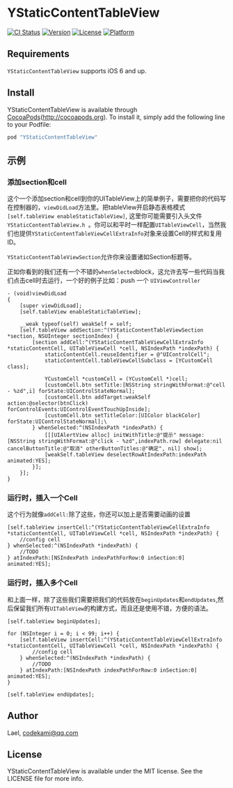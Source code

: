# YStaticContentTableView

[![CI Status](http://img.shields.io/travis/LiZunYuan/YStaticContentTableView.svg?style=flat)](https://travis-ci.org/LiZunYuan/YStaticContentTableView)
[![Version](https://img.shields.io/cocoapods/v/YStaticContentTableView.svg?style=flat)](http://cocoapods.org/pods/YStaticContentTableView)
[![License](https://img.shields.io/cocoapods/l/YStaticContentTableView.svg?style=flat)](http://cocoapods.org/pods/YStaticContentTableView)
[![Platform](https://img.shields.io/cocoapods/p/YStaticContentTableView.svg?style=flat)](http://cocoapods.org/pods/YStaticContentTableView)



## Requirements
`YStaticContentTableView` supports iOS 6 and up.


## Install

YStaticContentTableView is available through [CocoaPods]()(http://cocoapods.org). To install
it, simply add the following line to your Podfile:

```ruby
pod "YStaticContentTableView"
```


## 示例
### 添加section和cell
这个一个添加section和cell到你的UITableView上的简单例子，需要把你的代码写在控制器的，`viewDidLoad`方法里。把tableView开启静态表格模式`[self.tableView enableStaticTableView]`,
这里你可能需要引入头文件`YStaticContentTableView.h `。你可以和平时一样配置`UITableViewCell`，当然我们也提供`YStaticContentTableViewCellExtraInfo`对象来设置Cell的样式和复用ID。

`YStaticContentTableViewSection`允许你来设置诸如Section标题等。

正如你看到的我们还有一个不错的`whenSelected`block，这允许去写一些代码当我们点击cell时去运行，一个好的例子比如：push 一个 `UIViewController`

```
- (void)viewDidLoad
{
    [super viewDidLoad];
    [self.tableView enableStaticTableView];
    
    __weak typeof(self) weakSelf = self;
    [self.tableView addSection:^(YStaticContentTableViewSection *section, NSUInteger sectionIndex) {
        [section addCell:^(YStaticContentTableViewCellExtraInfo *staticContentCell, UITableViewCell *cell, NSIndexPath *indexPath) {
            staticContentCell.reuseIdentifier = @"UIControlCell";
            staticContentCell.tableViewCellSubclass = [YCustomCell class];
            
            YCustomCell *customCell = (YCustomCell *)cell;
            [customCell.btn setTitle:[NSString stringWithFormat:@"cell - %zd",i] forState:UIControlStateNormal];
            [customCell.btn addTarget:weakSelf action:@selector(btnClick) forControlEvents:UIControlEventTouchUpInside];
            [customCell.btn setTitleColor:[UIColor blackColor] forState:UIControlStateNormal];\
        } whenSelected:^(NSIndexPath *indexPath) {
            [[[UIAlertView alloc] initWithTitle:@"提示" message:[NSString stringWithFormat:@"click - %zd",indexPath.row] delegate:nil cancelButtonTitle:@"取消" otherButtonTitles:@"确定", nil] show];
            [weakSelf.tableView deselectRowAtIndexPath:indexPath animated:YES];
        }];
    }];
}
```

### 运行时，插入一个Cell
这个行为就像`addCell:`除了这些，你还可以加上是否需要动画的设置

```
[self.tableView insertCell:^(YStaticContentTableViewCellExtraInfo *staticContentCell, UITableViewCell *cell, NSIndexPath *indexPath) {
	//config cell
} whenSelected:^(NSIndexPath *indexPath) {
	//TODO
} atIndexPath:[NSIndexPath indexPathForRow:0 inSection:0] animated:YES];
```

### 运行时，插入多个Cell
和上面一样，除了这些我们需要把我们的代码放在`beginUpdates`和`endUpdates`,然后保留我们所有`UITableView`的构建方式，而且还是使用不错，方便的语法。

```
[self.tableView beginUpdates];

for (NSInteger i = 0; i < 99; i++) {
	[self.tableView insertCell:^(YStaticContentTableViewCellExtraInfo *staticContentCell, UITableViewCell *cell, NSIndexPath *indexPath) {
		//config cell
	} whenSelected:^(NSIndexPath *indexPath) {
		//TODO
	} atIndexPath:[NSIndexPath indexPathForRow:0 inSection:0] animated:YES];
}

[self.tableView endUpdates];
```





## Author

Lael, codekami@qq.com

## License

YStaticContentTableView is available under the MIT license. See the LICENSE file for more info.

